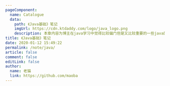 ```yaml
---
pageComponent:
  name: Catalogue
  data:
    path: 《Java基础》笔记
    imgUrl: https://cdn.ktdaddy.com/logo/java_logo.png
    description: 本章内容为博主在java学习中觉得比较偏门但是又比较重要的一些java的高级用法。来源：<a href='https://www.w3cschool.cn/java/' target='_blank'>java教程</a>
title: 《Java基础》笔记
date: 2020-01-12 15:49:22
permalink: /note/java/
article: false
comment: false
editLink: false
author:
  name: 老猫
  link: https://github.com/maoba
---
```

